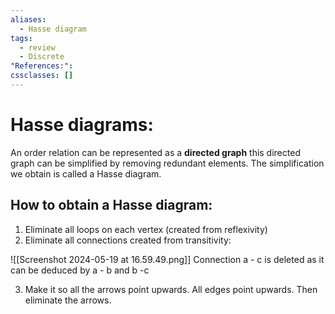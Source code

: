 ```yaml
---
aliases:
  - Hasse diagram
tags:
  - review
  - Discrete
"References:": 
cssclasses: []
---
```

# Hasse diagrams: 
An order relation can be represented as a **directed graph** this directed graph can be simplified by removing redundant elements. The simplification we obtain is called a Hasse diagram. 
## How to obtain a Hasse diagram: 
1. Eliminate all loops on each vertex (created from reflexivity)
2. Eliminate all connections created from transitivity: 

![[Screenshot 2024-05-19 at 16.59.49.png]]
Connection a - c is deleted as it can be deduced by a - b and b -c 

3. Make it so all the arrows point upwards. All edges point upwards. Then eliminate the arrows. 
